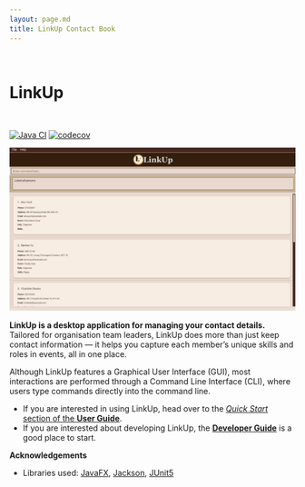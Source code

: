 ```yaml
---
layout: page.md
title: LinkUp Contact Book
---
```

<br>

# LinkUp

<br>

[![Java CI](https://github.com/AY2526S1-CS2103T-F13-2/tp/actions/workflows/gradle.yml/badge.svg?branch=master)](https://github.com/AY2526S1-CS2103T-F13-2/tp/actions/workflows/gradle.yml)
[![codecov](https://codecov.io/github/AY2526S1-CS2103T-F13-2/tp/graph/badge.svg?token=6CXD68NGYN)](https://codecov.io/github/AY2526S1-CS2103T-F13-2/tp)

![Ui](images/LinkUpUI.png)

**LinkUp is a desktop application for managing your contact details.**
Tailored for organisation team leaders, LinkUp does more than just keep contact information
— it helps you capture each member’s unique skills and roles in events, all in one place.

Although LinkUp features a Graphical User Interface (GUI), most interactions are performed through a Command Line 
Interface (CLI), where users type commands directly into the command line.

* If you are interested in using LinkUp, head over to the [_Quick Start_ section of the **User Guide**](UserGuide.md#getting-started).
* If you are interested about developing LinkUp, the [**Developer Guide**](DeveloperGuide.md) is a good place to start.


**Acknowledgements**

* Libraries used: [JavaFX](https://openjfx.io/), [Jackson](https://github.com/FasterXML/jackson), [JUnit5](https://github.com/junit-team/junit5)
